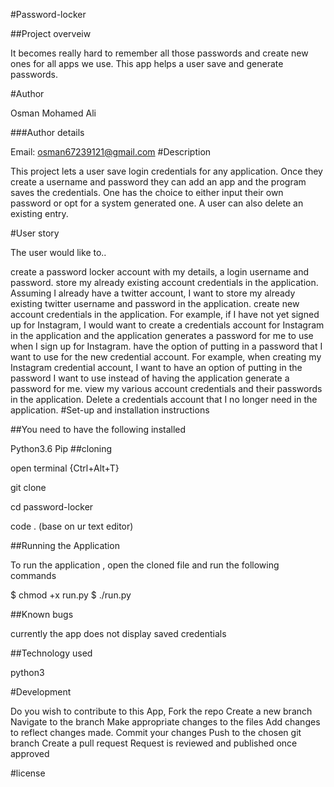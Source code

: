 #Password-locker

##Project overveiw

It becomes really hard to remember all those passwords and create new ones for all apps we use. This app helps a user save and generate passwords.

#Author

Osman Mohamed Ali

###Author details

Email: osman67239121@gmail.com
#Description

This project lets a user save login credentials for any application. Once they create a username and password they can add an app and the program saves the credentials. One has the choice to either input their own password or opt for a system generated one. A user can also delete an existing entry.

#User story

The user would like to..

create a password locker account with my details, a login username and password.
store my already existing account credentials in the application. Assuming I already have a twitter account, I want to store my already existing twitter username and password in the application.
create new account credentials in the application. For example, if I have not yet signed up for Instagram, I would want to create a credentials account for Instagram in the application and the application generates a password for me to use when I sign up for Instagram.
have the option of putting in a password that I want to use for the new credential account. For example, when creating my Instagram credential account, I want to have an option of putting in the password I want to use instead of having the application generate a password for me.
view my various account credentials and their passwords in the application.
Delete a credentials account that I no longer need in the application.
#Set-up and installation instructions

##You need to have the following installed

Python3.6
Pip
##cloning

open terminal {Ctrl+Alt+T}

git clone

cd password-locker

code . (base on ur text editor)

##Running the Application

To run the application , open the cloned file and run the following commands

$ chmod +x run.py $ ./run.py

##Known bugs

currently the app does not display saved credentials

##Technology used

python3

#Development

Do you wish to contribute to this App, Fork the repo Create a new branch Navigate to the branch Make appropriate changes to the files Add changes to reflect changes made. Commit your changes Push to the chosen git branch Create a pull request Request is reviewed and published once approved

#license
